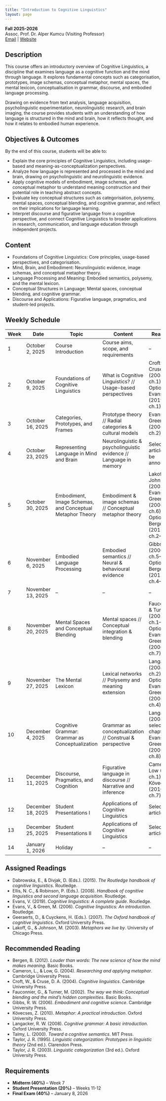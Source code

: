 ```yaml
---
title: "Introduction to Cognitive Linguistics"
layout: page
---
```


**Fall 2025-2026**  
Assoc. Prof. Dr. Alper Kumcu (Visiting Professor)  
[Email](mailto:alperkumcu@hacettepe.edu.tr) | [Website](http://alperkumcu.github.io)

## Description

This course offers an introductory overview of Cognitive Linguistics, a discipline that examines language as a cognitive function and the mind through language. It explores fundamental concepts such as categorisation, prototypes, image schemas, conceptual metaphor, mental spaces, the mental lexicon, conceptualisation in grammar, discourse, and embodied language processing.

Drawing on evidence from text analysis, language acquisition, psycholinguistic experimentation, neurolinguistic research, and brain imaging, the course provides students with an understanding of how language is structured in the mind and brain, how it reflects thought, and how it relates to embodied human experience.

##  Objectives & Outcomes

By the end of this course, students will be able to:

- Explain the core principles of Cognitive Linguistics, including usage-based and meaning-as-conceptualization perspectives.
- Analyze how language is represented and processed in the mind and brain, drawing on psycholinguistic and neurolinguistic evidence.
- Apply cognitive models of embodiment, image schemas, and conceptual metaphor to understand meaning construction and their potential role in teaching abstract concepts.
- Evaluate key conceptual structures such as categorisation, polysemy, mental spaces, conceptual blending, and cognitive grammar, and reflect on their implications for language learning.
- Interpret discourse and figurative language from a cognitive perspective, and connect Cognitive Linguistics to broader applications in research, communication, and language education through independent projects.

## Content

- Foundations of Cognitive Linguistics: Core principles, usage-based perspectives, and categorisation.
- Mind, Brain, and Embodiment: Neurolinguistic evidence, image schemas, and conceptual metaphor theory.
- Language Processing and Meaning: Embodied semantics, polysemy, and the mental lexicon.
- Conceptual Structures in Language: Mental spaces, conceptual blending, and cognitive grammar.
- Discourse and Applications: Figurative language, pragmatics, and student-led projects.

## Weekly Schedule

| Week | Date | Topic | Content | Readings | Task |
| --- | --- | --- | --- | --- | --- |
| 1 | October 2, 2025 | Course Introduction | Course aims, scope, and requirements | – | – |
| 2 | October 9, 2025 | Foundations of Cognitive Linguistics | What is Cognitive Linguistics? // Usage-based perspectives | Croft & Cruse (2004, ch.1) Optional: Evans (2019, ch.1) | – |
| 3 | October 16, 2025 | Categories, Prototypes, and Frames | Prototype theory // Radial categories & cultural models | Evans & Green (2006, ch.2) | – |
| 4 | October 23, 2025 | Representing Language in Mind and Brain | Neurolinguistic & psycholinguistic evidence // Language in memory | Selected articles (to be announced) | – |
| 5 | October 30, 2025 | Embodiment, Image Schemas, and Conceptual Metaphor Theory | Embodiment & image schemas // Conceptual metaphor theory | Lakoff & Johnson (2003) Evans & Green (2006, ch.6) Optional: Bergen (2012, ch.2–3) | – |
| 6 | November 6, 2025 | Embodied Language Processing | Embodied semantics // Neural & behavioural evidence | Gibbs (2006, ch.5–6) Optional: Bergen (2012, ch.4–5) | – |
| 7 | November 13, 2025 | – | – | – | Midterm |
| 8 | November 20, 2025 | Mental Spaces and Conceptual Blending | Mental spaces // Conceptual integration & blending | Fauconnier & Turner (2002, ch.1–2) Optional: Evans & Green (2006, ch.7) | – |
| 9 | November 27, 2025 | The Mental Lexicon | Lexical networks // Polysemy and meaning extension | Langacker (2008, ch.2) Optional: Evans & Green (2006, ch.4) | – |
| 10 | December 4, 2025 | Cognitive Grammar: Grammar as Conceptualization | Grammar as conceptualization // Construal & perspective | Langacker (2008, selected chapters) Evans & Green (2006, ch.8) | – |
| 11 | December 11, 2025 | Discourse, Pragmatics, and Cognition | Figurative language in discourse // Narrative and inference | Cameron & Low (2004, ch.1) Kövecses (2010, ch.7) | – |
| 12 | December 18, 2025 | Student Presentations I | Applications of Cognitive Linguistics | Selected articles | Student Presentations I |
| 13 | December 25, 2025 | Student Presentations II | Applications of Cognitive Linguistics | Selected articles | Student Presentations II |
| 14 | January 1, 2026 | Holiday | – | – | – |

## Assigned Readings

- Dabrowska, E., & Divjak, D. (Eds.). (2015). *The Routledge handbook of cognitive linguistics*. Routledge.  
- Ellis, N. C., & Robinson, P. (Eds.). (2008). *Handbook of cognitive linguistics and second language acquisition*. Routledge.  
- Evans, V. (2019). *Cognitive linguistics: A complete guide*. Routledge.  
- Evans, V., & Green, M. (2006). *Cognitive linguistics: An introduction*. Routledge.  
- Geeraerts, D., & Cuyckens, H. (Eds.). (2007). *The Oxford handbook of cognitive linguistics*. Oxford University Press.  
- Lakoff, G., & Johnson, M. (2003). *Metaphors we live by*. University of Chicago Press.  

## Recommended Reading

- Bergen, B. (2012). *Louder than words: The new science of how the mind makes meaning*. Basic Books.  
- Cameron, L., & Low, G. (2004). *Researching and applying metaphor*. Cambridge University Press.  
- Croft, W., & Cruse, D. A. (2004). *Cognitive linguistics*. Cambridge University Press.  
- Fauconnier, G., & Turner, M. (2002). *The way we think: Conceptual blending and the mind’s hidden complexities*. Basic Books.  
- Gibbs, R. W. (2006). *Embodiment and cognitive science*. Cambridge University Press.  
- Kövecses, Z. (2010). *Metaphor: A practical introduction*. Oxford University Press.  
- Langacker, R. W. (2008). *Cognitive grammar: A basic introduction*. Oxford University Press.  
- Talmy, L. (2000). *Toward a cognitive semantics*. MIT Press.  
- Taylor, J. R. (1995). *Linguistic categorization: Prototypes in linguistic theory* (2nd ed.). Clarendon Press.  
- Taylor, J. R. (2003). *Linguistic categorization* (3rd ed.). Oxford University Press.  

## Requirements

- **Midterm (40%)** – Week 7  
- **Student Presentation (20%)** – Weeks 11-12  
- **Final Exam (40%)** – January 8, 2026  

